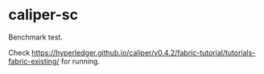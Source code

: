 # caliper-sc

Benchmark test.

Check https://hyperledger.github.io/caliper/v0.4.2/fabric-tutorial/tutorials-fabric-existing/ for running.

